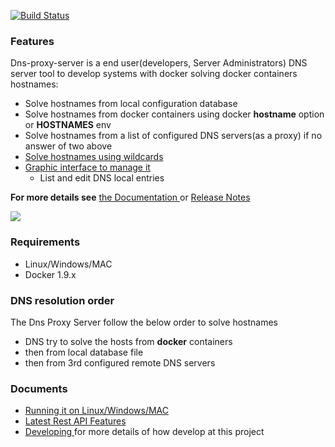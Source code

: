 <p>
	<a href="https://travis-ci.org/mageddo/dns-proxy-server"><img src="https://travis-ci.org/mageddo/dns-proxy-server.svg?branch=master" alt="Build Status"></img></a>
</p>

### Features
Dns-proxy-server is a end user(developers, Server Administrators) DNS server tool to develop systems with docker solving docker containers hostnames:

* Solve hostnames from local configuration database
* Solve hostnames from docker containers using docker **hostname** option or **HOSTNAMES** env
* Solve hostnames from a list of configured DNS servers(as a proxy) if no answer of two above
* [Solve hostnames using wildcards](http://mageddo.github.io/dns-proxy-server/docs/features#Solve-hostnames-using-wildcards)
* [Graphic interface to manage it](http:/127.0.0.1:5380/static/)
	* List and edit DNS local entries

**For more details see** [the Documentation ](http://mageddo.github.io/dns-proxy-server/docs/features) or [Release Notes](RELEASE-NOTES.md) 

![](https://i.imgur.com/ojOQfRj.png)

### Requirements
* Linux/Windows/MAC
* Docker 1.9.x

### DNS resolution order
The Dns Proxy Server follow the below order to solve hostnames

* DNS try to solve the hosts from **docker** containers
* then from local database file
* then from 3rd configured remote DNS servers

### Documents
* [Running it on Linux/Windows/MAC](http://mageddo.github.io/dns-proxy-server/docs/api/running.html)
* [Latest Rest API Features](http://mageddo.github.io/dns-proxy-server/docs/api/)
* [Developing ](docs/developing) for more details of how develop at this project
